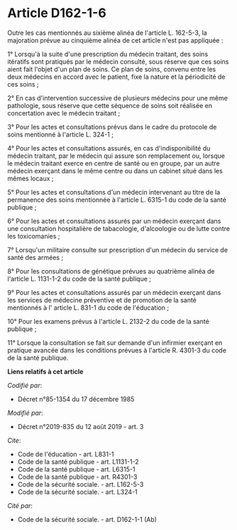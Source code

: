 # Article D162-1-6

Outre les cas mentionnés au sixième alinéa de l'article L. 162-5-3, la majoration prévue au cinquième alinéa de cet article
n'est pas appliquée : 

1° Lorsqu'à la suite d'une prescription du médecin traitant, des soins itératifs sont pratiqués par le médecin consulté, sous
réserve que ces soins aient fait l'objet d'un plan de soins. Ce plan de soins, convenu entre les deux médecins en accord avec
le patient, fixe la nature et la périodicité de ces soins ; 

2° En cas d'intervention successive de plusieurs médecins pour une même pathologie, sous réserve que cette séquence de soins
soit réalisée en concertation avec le médecin traitant ; 

3° Pour les actes et consultations prévus dans le cadre du protocole de soins mentionné à l'article L. 324-1 ; 

4° Pour les actes et consultations assurés, en cas d'indisponibilité du médecin traitant, par le médecin qui assure son
remplacement ou, lorsque le médecin traitant exerce en centre de santé ou en groupe, par un autre médecin exerçant dans le
même centre ou dans un cabinet situé dans les mêmes locaux ; 

5° Pour les actes et consultations d'un médecin intervenant au titre de la permanence des soins mentionnée à l'article L.
6315-1 du code de la santé publique ; 

6° Pour les actes et consultations assurés par un médecin exerçant dans une consultation hospitalière de tabacologie,
d'alcoologie ou de lutte contre les toxicomanies ; 

7° Lorsqu'un militaire consulte sur prescription d'un médecin du service de santé des armées ; 

8° Pour les consultations de génétique prévues au  quatrième alinéa de l'article L. 1131-1-2 du code de la santé publique  ; 

9° Pour les actes et consultations assurés par un médecin exerçant dans les services de médecine préventive et de promotion
de la santé mentionnés à l' article L. 831-1 du code de l'éducation  ; 

10° Pour les examens prévus à l'article L. 2132-2 du code de la santé publique ; 

11° Lorsque la consultation se fait sur demande d'un infirmier exerçant en pratique avancée dans les conditions prévues à
l'article R. 4301-3 du code de la santé publique.

**Liens relatifs à cet article**

_Codifié par_:

  - Décret n°85-1354 du 17 décembre 1985

_Modifié par_:

  - Décret n°2019-835 du 12 août 2019 - art. 3

_Cite_:

  - Code de l'éducation - art. L831-1
  - Code de la santé publique - art. L1131-1-2
  - Code de la santé publique - art. L6315-1
  - Code de la santé publique - art. R4301-3
  - Code de la sécurité sociale. - art. L162-5-3
  - Code de la sécurité sociale. - art. L324-1

_Cité par_:

  - Code de la sécurité sociale. - art. D162-1-1 (Ab)
